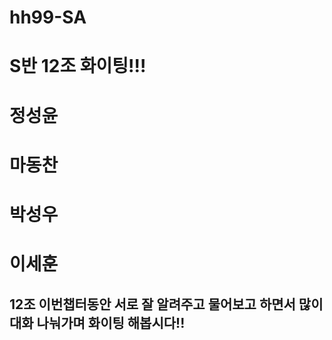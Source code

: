 # hh99-SA
# S반 12조 화이팅!!!

# 정성윤
# 마동찬
# 박성우
# 이세훈

## 12조 이번챕터동안 서로 잘 알려주고 물어보고 하면서 많이 대화 나눠가며 화이팅 해봅시다!!
